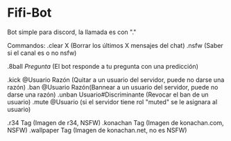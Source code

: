 # Fifi-Bot
Bot simple para discord, la llamada es con "."

Commandos:
.clear X (Borrar los últimos X mensajes del chat)
.nsfw (Saber si el canal es o no nsfw)

.8ball *Pregunta* (El bot responde a tu pregunta con una predicción)

.kick @Usuario Razón (Quitar a un usuario del servidor, puede no darse una razón)
.ban @Usuario Razón(Bannear a un usuario del servidor, puede no darse una razón)
.unban Usuario#Discriminante (Revocar el ban de un usuario)
.mute @Usuario (si el servidor tiene rol "muted" se le asignara al usuario)

.r34 Tag (Imagen de r34, NSFW)
.konachan Tag (Imagen de konachan.com, NSFW)
.wallpaper Tag (Imagen de konachan.net, no es NSFW)

